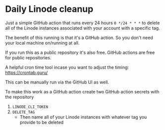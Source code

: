 # Daily Linode cleanup

Just a simple GitHub action that runs every 24 hours `0 */24 * * *` to delete all of the Linode instances associated with your account with a specific tag.

The benefit of this running is that it's a GitHub action. So you don't need your local machine on/running at all.

If you run this as a public repository it's also free. GitHub actions are free for public repositories.

A helpful cron time tool incase you want to adjust the timing: https://crontab.guru/

This can be manually run via the GitHub UI as well.

To make this work as a GitHub action create two GitHub action secrets with the repository

1. `LINODE_CLI_TOKEN`
2. `DELETE_TAG`
    - Then name all of your Linode instances with whatever tag you provide to be deleted
